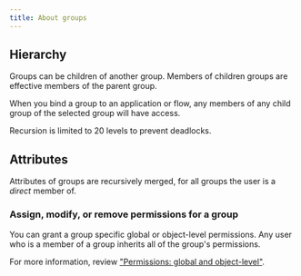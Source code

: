 ```yaml
---
title: About groups
---
```


## Hierarchy

Groups can be children of another group. Members of children groups are effective members of the parent group.

When you bind a group to an application or flow, any members of any child group of the selected group will have access.

Recursion is limited to 20 levels to prevent deadlocks.

## Attributes

Attributes of groups are recursively merged, for all groups the user is a _direct_ member of.

### Assign, modify, or remove permissions for a group

You can grant a group specific global or object-level permissions. Any user who is a member of a group inherits all of the group's permissions.

For more information, review ["Permissions: global and object-level"](../access-control/permissions.md).
